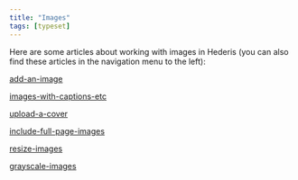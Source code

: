 ```yaml
---
title: "Images"
tags: [typeset]
---
```

 
<html><body><section data-type="chapter" class="hsecchapter" data-hederis-type="hsecchapter" id="intro-images" data-pi-attrs="id: intro-images; data-tags: typeset;" role="doc-chapter" data-tags="typeset" data-author-name=" " data-book-title=" " title="Images"><p class="hblkp" data-hederis-type="hblkp" id="pEybxxiSn">Here are some articles about working with images in Hederis (you can also find these articles in the navigation menu to the left): </p><p class="hblkp" data-hederis-type="hblkp" id="pnLA9Uqgb"><a href="{% link _docs/add-an-image.md %}" class="hspana" data-hederis-type="hspana" id="pSWWOca21">add-an-image</a></p><p class="hblkp" data-hederis-type="hblkp" id="poymIRiGC"><a href="{% link _docs/images-with-captions-etc.md %}" class="hspana" data-hederis-type="hspana" id="pquYBHs84">images-with-captions-etc</a></p><p class="hblkp" data-hederis-type="hblkp" id="prYW1qB5g"><a href="{% link _docs/upload-a-cover.md %}" class="hspana" data-hederis-type="hspana" id="pG66oV0mX">upload-a-cover</a></p><p class="hblkp" data-hederis-type="hblkp" id="pW1aArMPn"><a href="{% link _docs/include-full-page-images.md %}" class="hspana" data-hederis-type="hspana" id="pUbQC9pOL">include-full-page-images</a></p><p class="hblkp" data-hederis-type="hblkp" id="pjsNrBKDN"><a href="{% link _docs/resize-images.md %}" class="hspana" data-hederis-type="hspana" id="ppE8UqwiD">resize-images</a></p><p class="hblkp" data-hederis-type="hblkp" id="p3N7YAE24"><a href="{% link _docs/grayscale-images.md %}" class="hspana" data-hederis-type="hspana" id="pF3bPwKvX">grayscale-images</a></p></section></body></html>
